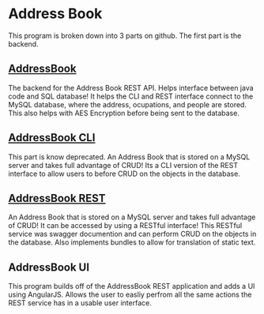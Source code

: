 # Address Book
This program is broken down into 3 parts on github. The first part is the backend.
## [AddressBook](https://jstockley.com/AddressBook)
   The backend for the Address Book REST API. Helps interface between java code and SQL database! It helps the CLI and REST interface connect to the MySQL database, where the address, ocupations, and people are stored. This also helps with AES Encryption before being sent to the database.

 ## [AddressBook CLI](https://jstockley.com/AddressBookCLI)
   This part is know deprecated. An Address Book that is stored on a MySQL server and takes full advantage of CRUD! Its a CLI version of the REST interface to allow users to before CRUD on the objects in the database.

 ## [AddressBook REST](https://jstockley.com/AddressBookREST)
   An Address Book that is stored on a MySQL server and takes full advantage of CRUD! It can be accessed by using a RESTful interface! This RESTful service was swagger documention and can perform CRUD on the objects in the database. Also implements bundles to allow for translation of static text.

 ## AddressBook UI
   This program builds off of the AddressBook REST application and adds a UI using AngularJS. Allows the user to easliy perfrom all the same actions the REST service has in a usable user interface.
